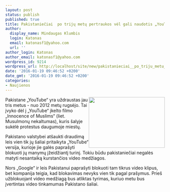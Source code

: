 ```yaml
---
layout: post
status: publish
published: true
title: Pakistaniečiai  po trijų metų pertraukos vėl gali naudotis „YouTube“
author:
  display_name: Mindaugas Klumbis
  login: Katonas
  email: katonasf1@yahoo.com
  url: ''
author_login: Katonas
author_email: katonasf1@yahoo.com
wordpress_id: 9214
wordpress_url: http://localhost/site/new/pakistanieciai__po_triju_metu_vel_gali_naudotis_youtube/
date: '2016-01-19 09:46:52 +0200'
date_gmt: '2016-01-19 09:46:52 +0200'
categories:
- Naujienos
---
```

<p>
	<img alt="" src="http://technews.lt/userfiles/youtube.jpg" style="width: 240px; height: 160px; float: right;" />Pakistane &bdquo;YouTube&ldquo; yra uždraustas jau tris metus - nuo 2012 metų rugsėjo. Tai įvyko dėl į &bdquo;YouTube&ldquo; įkelto filmo &bdquo;Innocence of Muslims&ldquo; (liet. Musulmonų nekaltumas), kuris &scaron;alyje sukėlė protestus daugumoje miestų.</p>
<p>
	Pakistano valstybei at&scaron;aukti draudimą leis vien tik jų &scaron;aliai pritaikyta &bdquo;YouTube&ldquo; versija, kurioje jie galės papra&scaron;yti blokuoti jų manymų įžeidžiantį turinį. Tokiu būdu pakistaniečiai negalės matyti nesantaiką kurstančios video medžiagos.</p>
<p>
	Nors &bdquo;Google&ldquo; ir leis Pakistanui papra&scaron;yti blokuoti tam tikrus video klipus, bet kompanija teigia, kad blokavimas nevyks vien tik pagal pra&scaron;ymus. Prie&scaron; užblokuojant video medžiagą bus atliktas tyrimas, kuriuo metu bus įvertintas video tinkamumas Pakistano &scaron;aliai.</p>
